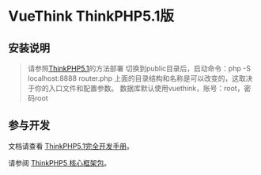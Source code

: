 VueThink ThinkPHP5.1版
===============

## 安装说明

> 请参照[ThinkPHP5.1](https://www.kancloud.cn/manual/thinkphp5_1/353948)的方法部署
> 切换到public目录后，启动命令：php -S localhost:8888  router.php
> 上面的目录结构和名称是可以改变的，这取决于你的入口文件和配置参数。
> 数据库默认使用vuethink，账号：root，密码root


## 参与开发

文档请查看 [ThinkPHP5.1完全开发手册](https://www.kancloud.cn/manual/thinkphp5_1/353946)。

请参阅 [ThinkPHP5 核心框架包](https://github.com/top-think/framework)。
